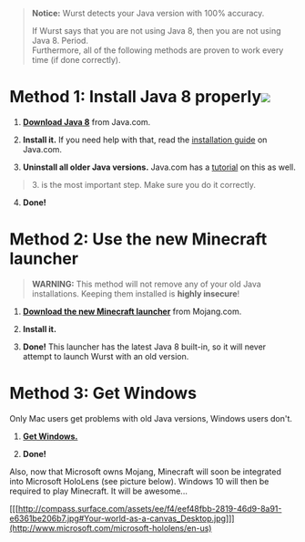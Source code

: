 > **Notice:** Wurst detects your Java version with 100% accuracy.
>
> If Wurst says that you are not using Java 8, then you are not using Java 8. Period.  
> Furthermore, all of the following methods are proven to work every time (if done correctly).

# Method 1: Install Java 8 properly![](https://ga-beacon.appspot.com/UA-52838431-1/GitHub/wiki/Using-Wurst-with-Java-8?pixel)
1. [**Download Java 8**](http://java.com/download) from Java.com.

2. **Install it.** If you need help with that, read the [installation guide](http://java.com/en/download/help/index_installing.xml) on Java.com.

3. **Uninstall all older Java versions.** Java.com has a [tutorial](https://www.java.com/en/download/help/mac_uninstall_java.xml) on this as well.
> 3\. is the most important step. Make sure you do it correctly.

4. **Done!**

# Method 2: Use the new Minecraft launcher
> **WARNING:** This method will not remove any of your old Java installations. Keeping them installed is **highly insecure**!

1. [**Download the new Minecraft launcher**](https://launcher.mojang.com/download/Minecraft.exe) from Mojang.com.

2. **Install it.**

3. **Done!** This launcher has the latest Java 8 built-in, so it will never attempt to launch Wurst with an old version.

# Method 3: Get Windows
Only Mac users get problems with old Java versions, Windows users don't.

1. [**Get Windows.**](http://windows.microsoft.com/)

2. **Done!**

Also, now that Microsoft owns Mojang, Minecraft will soon be integrated into Microsoft HoloLens (see picture below). Windows 10 will then be required to play Minecraft. It will be awesome...

[[[http://compass.surface.com/assets/ee/f4/eef48fbb-2819-46d9-8a91-e6361be206b7.jpg#Your-world-as-a-canvas_Desktop.jpg]]](http://www.microsoft.com/microsoft-hololens/en-us)